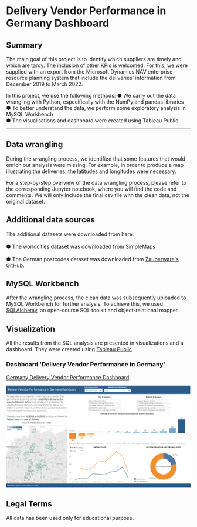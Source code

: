 # Delivery Vendor Performance in Germany Dashboard

## Summary

The main goal of this project is to identify which suppliers are timely and which are tardy. The inclusion of other KPIs is welcomed. For this, we were supplied with an export from the Microsoft Dynamics NAV enterprise resource planning system that include the deliveries' information from December 2019 to March 2022.

In this project, we use the following methods:
● We carry out the data wrangling with Python, especifically with the NumPy and pandas libraries  
● To better understand the data, we perform some exploratory analysis in MySQL Workbench  
● The visualisations and dashboard were created using Tableau Public.  

---

## Data wrangling

During the wrangling process, we identified that some features that would enrich our analysis were missing. For example, in order to produce a map illustrating the deliveries, the latitudes and longitudes were necessary.

For a step-by-step overview of the data wrangling process, please refer to the corresponding Jupyter notebook, where you will find the code and comments. We will only include the final csv file with the clean data, not the original dataset.
  
## Additional data sources
The additional datasets were downloaded from here:  
<br>● The worldcities dataset was downloaded from [SimpleMaps](https://simplemaps.com/data/world-cities)  
<br>● The German postcodes dataset was downloaded from [Zauberware's GitHub](https://github.com/zauberware/postal-codes-json-xml-csv/blob/master/data/DE.zip).

## MySQL Workbench

After the wrangling process, the clean data was subsequently uploaded to MySQL Workbench for further analysis. To achieve this, we used [SQLAlchemy](https://www.sqlalchemy.org/), an open-source SQL toolkit and object-relational mapper.

## Visualization

All the results from the SQL analysis are presented in visualizations and a dashboard. They were created using [Tableau Public](https://public.tableau.com/).

### Dashboard 'Delivery Vendor Performance in Germany'

[Germany Delivery Vendor Performance Dashboard](https://public.tableau.com/app/profile/virginia.perdomo.cordero/viz/GermanyDeliveryVendorPerformanceDashboard/Dashboard1)

 ![Germany Delivery Vendor Performance Dashboard](/dashboard.png)

## Legal Terms

All data has been used only for educational purpose.